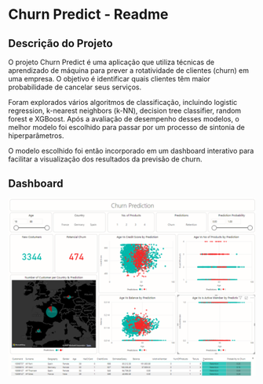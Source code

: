 # Churn Predict - Readme
## Descrição do Projeto
O projeto Churn Predict é uma aplicação que utiliza técnicas de aprendizado de máquina para prever a rotatividade de clientes (churn) em uma empresa. 
O objetivo é identificar quais clientes têm maior probabilidade de cancelar seus serviços.

Foram explorados vários algoritmos de classificação, incluindo 
logistic regression, k-nearest neighbors (k-NN), decision tree classifier, random forest e XGBoost. 
Após a avaliação de desempenho desses modelos, o melhor modelo foi escolhido para passar por um processo de sintonia de hiperparâmetros.

O modelo escolhido foi então incorporado em um dashboard interativo para facilitar a visualização dos resultados da previsão de churn.

## Dashboard
![Exemplo de Imagem](image/dashboard.png)
